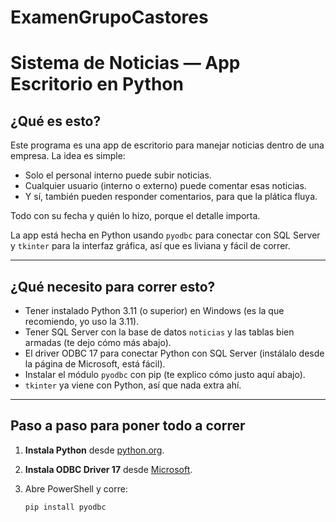 # ExamenGrupoCastores
# Sistema de Noticias — App Escritorio en Python

## ¿Qué es esto?

Este programa es una app de escritorio para manejar noticias dentro de una empresa. La idea es simple:  
- Solo el personal interno puede subir noticias.  
- Cualquier usuario (interno o externo) puede comentar esas noticias.  
- Y sí, también pueden responder comentarios, para que la plática fluya.  

Todo con su fecha y quién lo hizo, porque el detalle importa.

La app está hecha en Python usando `pyodbc` para conectar con SQL Server y `tkinter` para la interfaz gráfica, así que es liviana y fácil de correr.

---

## ¿Qué necesito para correr esto?

- Tener instalado Python 3.11 (o superior) en Windows (es la que recomiendo, yo uso la 3.11).  
- Tener SQL Server con la base de datos `noticias` y las tablas bien armadas (te dejo cómo más abajo).  
- El driver ODBC 17 para conectar Python con SQL Server (instálalo desde la página de Microsoft, está fácil).  
- Instalar el módulo `pyodbc` con pip (te explico cómo justo aquí abajo).  
- `tkinter` ya viene con Python, así que nada extra ahí.

---

## Paso a paso para poner todo a correr

1. **Instala Python** desde [python.org](https://www.python.org/downloads/windows/).  
2. **Instala ODBC Driver 17** desde [Microsoft](https://learn.microsoft.com/en-us/sql/connect/odbc/download-odbc-driver-for-sql-server).  
3. Abre PowerShell y corre:

   ```bash
   pip install pyodbc
